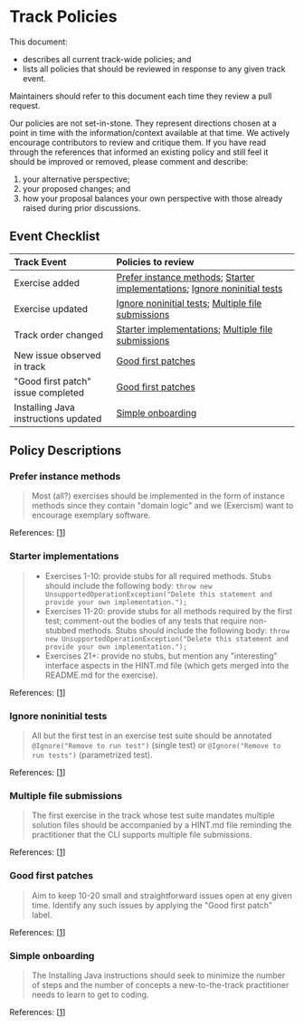 # Track Policies

This document:

- describes all current track-wide policies; and
- lists all policies that should be reviewed in response to any given track event.

Maintainers should refer to this document each time they review a pull request.

Our policies are not set-in-stone. They represent directions chosen at a point in time with the information/context available at that time. We actively encourage contributors to review and critique them. If you have read through the references that informed an existing policy and still feel it should be improved or removed, please comment and describe:

1. your alternative perspective;
2. your proposed changes; and
3. how your proposal balances your own perspective with those already raised during prior discussions.

## Event Checklist

| Track Event | Policies to review |
|:------------|:-----------------|
| Exercise added | [Prefer instance methods](#prefer-instance-methods); [Starter implementations](#starter-implementations); [Ignore noninitial tests](#ignore-noninitial-tests) |
| Exercise updated | [Ignore noninitial tests](#ignore-noninitial-tests); [Multiple file submissions](#multiple-file-submissions) |
| Track order changed | [Starter implementations](#starter-implementations); [Multiple file submissions](#multiple-file-submissions) |
| New issue observed in track | [Good first patches](#good-first-patches) |
| "Good first patch" issue completed | [Good first patches](#good-first-patches) |
| Installing Java instructions updated | [Simple onboarding](#simple-onboarding) |

## Policy Descriptions

### Prefer instance methods

> Most (all?) exercises should be implemented in the form of instance methods since they contain "domain logic" and we (Exercism) want to encourage exemplary software.

References: [[1](https://github.com/exercism/xjava/issues/177#issuecomment-261291741)]

### Starter implementations

> - Exercises 1-10: provide stubs for all required methods. Stubs should include the following body:
    `throw new UnsupportedOperationException("Delete this statement and provide your own implementation.");`
> - Exercises 11-20: provide stubs for all methods required by the first test; comment-out the bodies of any tests that require non-stubbed methods. Stubs should include the following body:
    `throw new UnsupportedOperationException("Delete this statement and provide your own implementation.");`
> - Exercises 21+: provide no stubs, but mention any "interesting" interface aspects in the HINT.md file (which gets merged into the README.md for the exercise).

References: [[1](https://github.com/exercism/xjava/issues/178)]

### Ignore noninitial tests

> All but the first test in an exercise test suite should be annotated `@Ignore("Remove to run test")` (single test) or `@Ignore("Remove to run tests")` (parametrized test).

References: [[1](https://github.com/exercism/xjava/issues/101#issuecomment-249349204)]

### Multiple file submissions

> The first exercise in the track whose test suite mandates multiple solution files should be accompanied by a HINT.md file reminding the practitioner that the CLI supports multiple file submissions.

References: [[1](https://github.com/exercism/xjava/issues/365#issuecomment-292533120)]

### Good first patches

> Aim to keep 10-20 small and straightforward issues open at eny given time. Identify any such issues by applying the "Good first patch" label.

References: [[1](https://github.com/exercism/xjava/issues/220#issue-196447088)]

### Simple onboarding

> The Installing Java instructions should seek to minimize the number of steps and the number of concepts a new-to-the-track practitioner needs to learn to get to coding.

References: [[1](https://github.com/exercism/xjava/issues/395#issue-215734887)]
